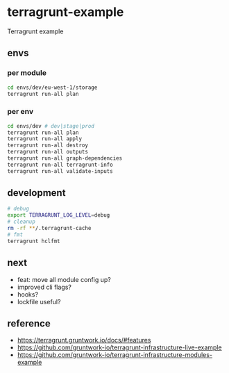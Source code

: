 # terragrunt-example

Terragrunt example

## envs

### per module

```sh
cd envs/dev/eu-west-1/storage
terragrunt run-all plan
```

### per env

```sh
cd envs/dev # dev|stage|prod
terragrunt run-all plan
terragrunt run-all apply
terragrunt run-all destroy
terragrunt run-all outputs
terragrunt run-all graph-dependencies
terragrunt run-all terragrunt-info
terragrunt run-all validate-inputs
```

## development

```sh
# debug
export TERRAGRUNT_LOG_LEVEL=debug
# cleanup
rm -rf **/.terragrunt-cache
# fmt
terragrunt hclfmt
```

## next

- feat: move all module config up?
- improved cli flags?
- hooks?
- lockfile useful?

## reference

- https://terragrunt.gruntwork.io/docs/#features
- https://github.com/gruntwork-io/terragrunt-infrastructure-live-example
- https://github.com/gruntwork-io/terragrunt-infrastructure-modules-example
